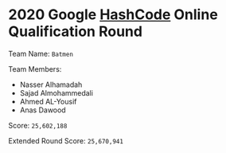 # 2020 Google [HashCode](https://codingcompetitions.withgoogle.com/hashcode) Online Qualification Round

Team Name: `Batmen`

Team Members:
- Nasser Alhamadah
- Sajad Almohammedali
- Ahmed AL-Yousif
- Anas Dawood

Score: `25,602,188`

Extended Round Score: `25,670,941`
